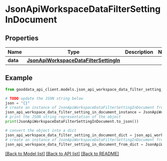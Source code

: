 # JsonApiWorkspaceDataFilterSettingInDocument


## Properties

Name | Type | Description | Notes
------------ | ------------- | ------------- | -------------
**data** | [**JsonApiWorkspaceDataFilterSettingIn**](JsonApiWorkspaceDataFilterSettingIn.md) |  | 

## Example

```python
from gooddata_api_client.models.json_api_workspace_data_filter_setting_in_document import JsonApiWorkspaceDataFilterSettingInDocument

# TODO update the JSON string below
json = "{}"
# create an instance of JsonApiWorkspaceDataFilterSettingInDocument from a JSON string
json_api_workspace_data_filter_setting_in_document_instance = JsonApiWorkspaceDataFilterSettingInDocument.from_json(json)
# print the JSON string representation of the object
print(JsonApiWorkspaceDataFilterSettingInDocument.to_json())

# convert the object into a dict
json_api_workspace_data_filter_setting_in_document_dict = json_api_workspace_data_filter_setting_in_document_instance.to_dict()
# create an instance of JsonApiWorkspaceDataFilterSettingInDocument from a dict
json_api_workspace_data_filter_setting_in_document_from_dict = JsonApiWorkspaceDataFilterSettingInDocument.from_dict(json_api_workspace_data_filter_setting_in_document_dict)
```
[[Back to Model list]](../README.md#documentation-for-models) [[Back to API list]](../README.md#documentation-for-api-endpoints) [[Back to README]](../README.md)


